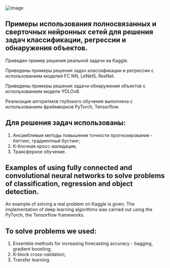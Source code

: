 ![image](https://github.com/Aleksandr62aa/AI_ML_DL/assets/145801941/221ef547-ba49-482c-b3d0-c9a05729d91d)

## Примеры использования полносвязанных и сверточных нейронных сетей для решения задач классификации, регрессии и обнаружения объектов.

Приведен пример решения реальной задачи на Kaggle.

Приведены примеры решения задач классификации и регрессии с использованием моделей FC NN, LeNet5, ResNet.

Приведены примеры решения задачи обнаружения объектов с использованием модели YOLOv8.

Реализация алгоритмов глубокого обучения выполнена с использованием фреймворков PyTorch, Tensorflow.

## Для решения задач использованы:
1. Ансамблевые методы повышения точности прогнозирования - бэггинг, градиентный бустинг;
2. К-блочная кросс-валидация;
3. Трансферное обучение.

## Examples of using fully connected and convolutional neural networks to solve problems of classification, regression and object detection.
An example of solving a real problem on Kaggle is given.
The implementation of deep learning algorithms was carried out using the PyTorch, the Tensorflow frameworks.
## To solve problems we used:
1. Ensemble methods for increasing forecasting accuracy - bagging, gradient boosting;
2. K-block cross-validation;
3. Transfer learning.

